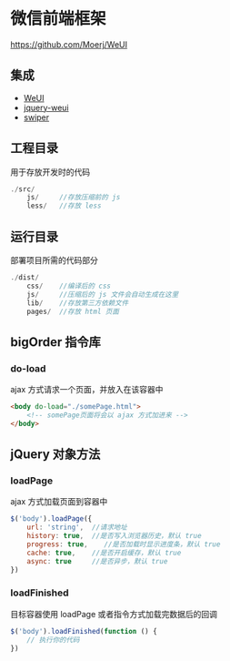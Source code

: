 # 微信前端框架

https://github.com/Moerj/WeUI
  
  
## 集成
- [WeUI](https://github.com/weui/weui/wiki)
- [jquery-weui](http://lihongxun945.github.io/jquery-weui)
- [swiper](http://www.swiper.com.cn/)
  
  
## 工程目录
用于存放开发时的代码
```javascript
./src/
    js/     //存放压缩前的 js
    less/   //存放 less
```
  
  
## 运行目录
部署项目所需的代码部分
```javascript
./dist/
    css/    //编译后的 css
    js/     //压缩后的 js 文件会自动生成在这里
    lib/    //存放第三方依赖文件
    pages/  //存放 html 页面
```
  
  
## bigOrder 指令库
  
### do-load
ajax 方式请求一个页面，并放入在该容器中
```html
<body do-load="./somePage.html">
    <!-- somePage页面将会以 ajax 方式加进来 -->
</body>
```
  
  
## jQuery 对象方法  

### loadPage
ajax 方式加载页面到容器中
```javascript
$('body').loadPage({
    url: 'string',  //请求地址
    history: true,  //是否写入浏览器历史，默认 true
    progress: true,    //是否加载时显示进度条，默认 true
    cache: true,    //是否开启缓存，默认 true
    async: true     //是否异步，默认 true
})
```
  
### loadFinished
目标容器使用 loadPage 或者指令方式加载完数据后的回调
```javascript
$('body').loadFinished(function () {
    // 执行你的代码
})
```
